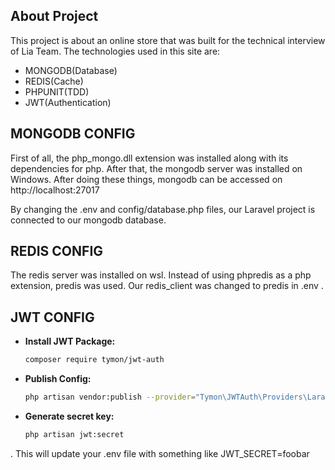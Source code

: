 

## About Project

This project is about an online store that was built for the technical interview of Lia Team.
The technologies used in this site are:

- MONGODB(Database)
- REDIS(Cache)
- PHPUNIT(TDD)
- JWT(Authentication)


## MONGODB CONFIG

First of all, the php_mongo.dll extension was installed along with its dependencies for php. After that, the mongodb server was installed on Windows.
After doing these things, mongodb can be accessed on http://localhost:27017

By changing the .env and config/database.php files, our Laravel project is connected to our mongodb database.


## REDIS CONFIG

The redis server was installed on wsl.
Instead of using phpredis as a php extension, predis was used. Our redis_client was changed to predis in .env .


## JWT CONFIG

- **Install JWT Package:**
    ```bash
    composer require tymon/jwt-auth

- **Publish Config:**
   ```bash
   php artisan vendor:publish --provider="Tymon\JWTAuth\Providers\LaravelServiceProvider"

- **Generate secret key:**
   ```bash
   php artisan jwt:secret

.      This will update your .env file with something like JWT_SECRET=foobar

